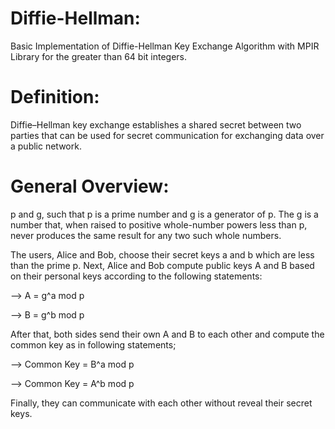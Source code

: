 # Diffie-Hellman:
Basic Implementation of Diffie-Hellman Key Exchange Algorithm with MPIR Library for the greater than 64 bit integers.

# Definition:
Diffie–Hellman key exchange establishes a shared secret between two parties that can be used for secret communication for exchanging data over a public network.

# General Overview:

p and g, such that p is a prime number and g is a generator of p. The g is a number that, when raised to positive whole-number powers less than p, never produces the same result for any two such whole numbers.

The users, Alice and Bob, choose their secret keys a and b which are less than the prime p. Next, Alice and Bob compute public keys A and B based on their personal keys according to the following statements:

--> A = g^a mod p

--> B = g^b mod p

After that, both sides send their own A and B to each other and compute the common key as in following statements;


--> Common Key = B^a mod p

--> Common Key = A^b mod p

Finally, they can communicate with each other without reveal their secret keys.



